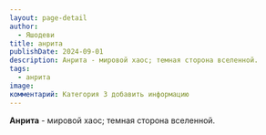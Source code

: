 ```yaml
---
layout: page-detail
author:
  - Яшодеви
title: анрита
publishDate: 2024-09-01
description: Анрита - мировой хаос; темная сторона вселенной.
tags:
  - анрита
image: 
комментарий: Категория 3 добавить информацию
---
```

**Анрита** - мировой хаос; темная сторона вселенной.

